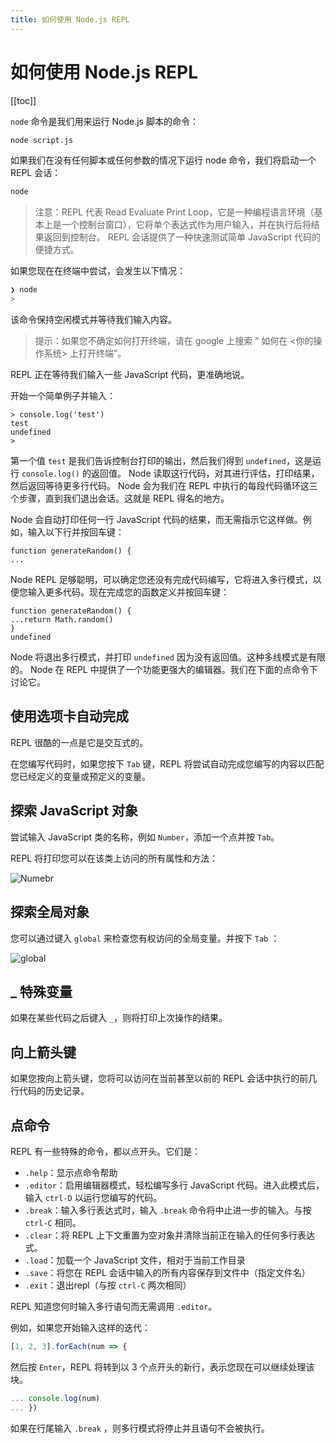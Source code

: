 ```yaml
---
title: 如何使用 Node.js REPL
---
```


# 如何使用 Node.js REPL

[[toc]]

``node`` 命令是我们用来运行 Node.js 脚本的命令：

```bash
node script.js
```
如果我们在没有任何脚本或任何参数的情况下运行 node 命令，我们将启动一个 REPL 会话：

```bash
node
```
> 注意：REPL 代表 Read Evaluate Print Loop，它是一种编程语言环境（基本上是一个控制台窗口），它将单个表达式作为用户输入，并在执行后将结果返回到控制台。 REPL 会话提供了一种快速测试简单 JavaScript 代码的便捷方式。

如果您现在在终端中尝试，会发生以下情况：

```bash
❯ node
>
```
该命令保持空闲模式并等待我们输入内容。

> 提示：如果您不确定如何打开终端，请在 google 上搜索 “ 如何在 \<你的操作系统> 上打开终端”。

REPL 正在等待我们输入一些 JavaScript 代码，更准确地说。

开始一个简单例子并输入：

```console
> console.log('test')
test
undefined
>
```

第一个值 ``test`` 是我们告诉控制台打印的输出，然后我们得到 ``undefined``，这是运行 ``console.log()`` 的返回值。 Node 读取这行代码，对其进行评估，打印结果，然后返回等待更多行代码。 Node 会为我们在 REPL 中执行的每段代码循环这三个步骤，直到我们退出会话。这就是 REPL 得名的地方。

Node 会自动打印任何一行 JavaScript 代码的结果，而无需指示它这样做。例如，输入以下行并按回车键：

```console
function generateRandom() {
...
```
Node REPL 足够聪明，可以确定您还没有完成代码编写，它将进入多行模式，以便您输入更多代码。现在完成您的函数定义并按回车键：

```console
function generateRandom() {
...return Math.random()
}
undefined
```

Node 将退出多行模式，并打印 ``undefined`` 因为没有返回值。这种多线模式是有限的。 Node 在 REPL 中提供了一个功能更强大的编辑器。我们在下面的点命令下讨论它。

## 使用选项卡自动完成

REPL 很酷的一点是它是交互式的。

在您编写代码时，如果您按下 ``Tab`` 键，REPL 将尝试自动完成您编写的内容以匹配您已经定义的变量或预定义的变量。

## 探索 JavaScript 对象

尝试输入 JavaScript 类的名称，例如 ``Number``，添加一个点并按 ``Tab``。

REPL 将打印您可以在该类上访问的所有属性和方法：

<img src="https://nodejs.dev/static/2b60eb9487f93b672da38e391d2e5e56/6937a/tab.png" alt="Numebr">

## 探索全局对象

您可以通过键入 ``global`` 来检查您有权访问的全局变量。并按下 ``Tab`` ：

<img src="https://nodejs.dev/static/c2bef52ca393ecb33846c54af34927a1/6937a/globals.png" alt="global">

## _ 特殊变量

如果在某些代码之后键入 ``_``，则将打印上次操作的结果。

## 向上箭头键

如果您按向上箭头键，您将可以访问在当前甚至以前的 REPL 会话中执行的前几行代码的历史记录。

## 点命令

REPL 有一些特殊的命令，都以点开头。它们是：

 - ``.help``：显示点命令帮助
 - ``.editor``：启用编辑器模式，轻松编写多行 JavaScript 代码。进入此模式后，输入 ``ctrl-D`` 以运行您编写的代码。
 - ``.break``：输入多行表达式时，输入 ``.break`` 命令将中止进一步的输入。与按 ``ctrl-C`` 相同。
 - ``.clear``：将 REPL 上下文重置为空对象并清除当前正在输入的任何多行表达式。
 - ``.load``：加载一个 JavaScript 文件，相对于当前工作目录
 - ``.save``：将您在 REPL 会话中输入的所有内容保存到文件中（指定文件名）
 - ``.exit``：退出repl（与按 ``ctrl-C`` 两次相同）

REPL 知道您何时输入多行语句而无需调用 ``.editor``。

例如，如果您开始输入这样的迭代：

```js
[1, 2, 3].forEach(num => {
```

然后按 ``Enter``，REPL 将转到以 3 个点开头的新行，表示您现在可以继续处理该块。

```js
... console.log(num)
... })
```

如果在行尾输入 ``.break`` ，则多行模式将停止并且语句不会被执行。